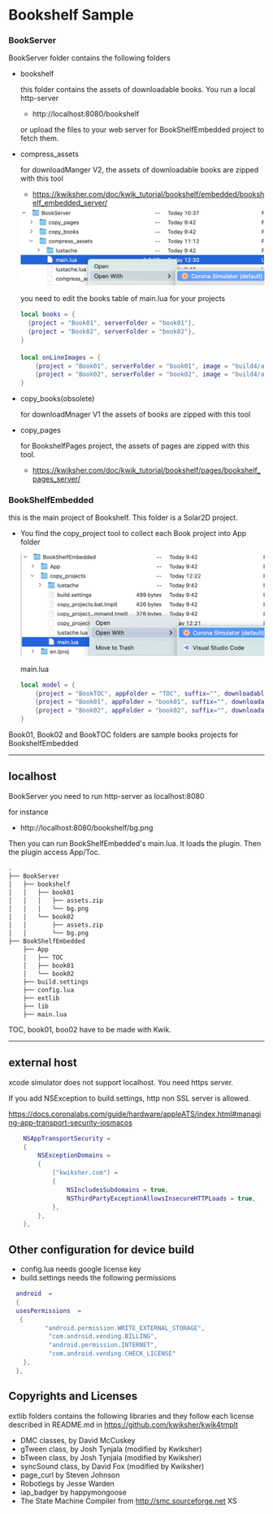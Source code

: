 # Bookshelf Sample

### BookServer

BookServer folder contains the following folders

- bookshelf

  this folder contains the assets of downloadable books. You run a local http-server

  - http://localhost:8080/bookshelf

  or upload the files to your web server for BookShelfEmbedded project to fetch them.

- compress_assets

  for downloadManger V2, the assets of downloadable books are zipped with this tool

  - https://kwiksher.com/doc/kwik_tutorial/bookshelf/embedded/bookshelf_embedded_server/

  <img src="./img/2022-01-24-14-07-53.png" width="600">

  you need to edit the books table of main.lua for your projects

  ```lua
  local books = {
    {project = "Book01", serverFolder = "book01"},
    {project = "Book02", serverFolder = "book02"},
  }

  local onLineImages = {
      {project = "Book01", serverFolder = "book01", image = "build4/assets/images/p1/bg@4x.png"},
      {project = "Book02", serverFolder = "book02", image = "build4/assets/images/p1/bg@4x.png"},
  }
  ```

- copy_books(obsolete)

  for downloadMnager V1 the assets of books are zipped with this tool

- copy_pages

  for BookshelfPages project, the assets of pages are zipped with this tool.

  * https://kwiksher.com/doc/kwik_tutorial/bookshelf/pages/bookshelf_pages_server/


### BookShelfEmbedded

this is the main project of Bookshelf. This folder is a Solar2D project.

- You find the copy_project tool to collect each Book project into App folder

  <img src="./img/2022-01-24-14-14-08.png" width="600">


  main.lua
  ```lua
  local model = {
      {project = "BookTOC", appFolder = "TOC", suffix="", downloadable=false},
      {project = "Book01", appFolder = "book01", suffix="", downloadable=true},
      {project = "Book02", appFolder = "book02", suffix="", downloadable=true},
  }
  ```

Book01, Book02 and BookTOC folders are sample books projects for BookshelfEmbedded


---
## localhost

BookServer you need to run http-server as localhost:8080

for instance

- http://localhost:8080/bookshelf/bg.png


Then you can run BookShelfEmbedded's main.lua. It loads the plugin. Then the plugin access App/Toc.

```
.
├── BookServer
│   ├── bookshelf
│   │   ├── book01
│   │   │   ├── assets.zip
│   │   │   └── bg.png
│   │   └── book02
│   │       ├── assets.zip
│   │       └── bg.png
├── BookShelfEmbedded
    ├── App
    │   ├── TOC
    │   ├── book01
    │   └── book02
    ├── build.settings
    ├── config.lua
    ├── extlib
    ├── lib
    ├── main.lua
```

TOC, book01, boo02 have to be made with Kwik.

---
## external host

xcode simulator does not support localhost. You need https server.

If you add NSException to build.settings, http non SSL server is allowed.

https://docs.coronalabs.com/guide/hardware/appleATS/index.html#managing-app-transport-security-iosmacos

```lua
    NSAppTransportSecurity =
    {
        NSExceptionDomains =
        {
            ["kwiksher.com"] =
            {
                NSIncludesSubdomains = true,
                NSThirdPartyExceptionAllowsInsecureHTTPLoads = true,
            },
        },
    },
```

## Other configuration for device build

  - config.lua needs google license key
  - build.settings needs the following permissions

```lua
  android  =
  {
  usesPermissions  =
   {
          "android.permission.WRITE_EXTERNAL_STORAGE",
           "com.android.vending.BILLING",
           "android.permission.INTERNET",
           "com.android.vending.CHECK_LICENSE"
    },
  },
  ```


## Copyrights and Licenses


extlib folders contains the following libraries and they follow each license described in README.md in https://github.com/kwiksher/kwik4tmplt

* DMC classes, by David McCuskey
* gTween class, by Josh Tynjala (modified by Kwiksher)
* bTween class, by Josh Tynjala (modified by Kwiksher)
* syncSound class, by David Fox (modified by Kwiksher)
* page_curl by Steven Johnson
* Robotlegs by Jesse Warden
* iap_badger by happymongoose
* The State Machine Compiler from http://smc.sourceforge.net
XS